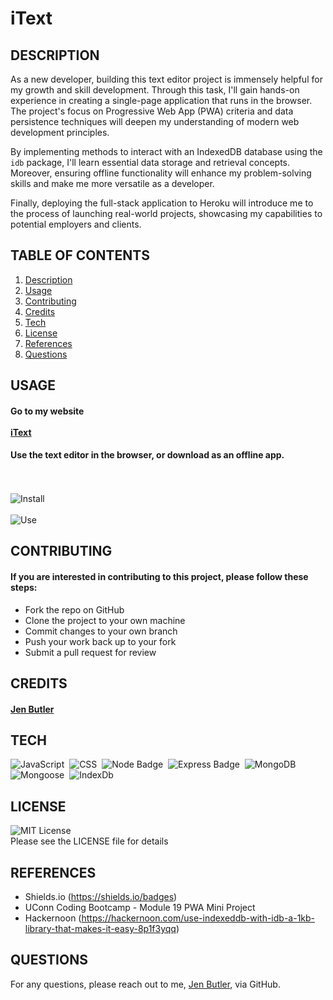 # iText
 ## DESCRIPTION
As a new developer, building this text editor project is immensely helpful for my growth and skill development. Through this task, I'll gain hands-on experience in creating a single-page application that runs in the browser. The project's focus on Progressive Web App (PWA) criteria and data persistence techniques will deepen my understanding of modern web development principles.

By implementing methods to interact with an IndexedDB database using the `idb` package, I'll learn essential data storage and retrieval concepts. Moreover, ensuring offline functionality will enhance my problem-solving skills and make me more versatile as a developer.

Finally, deploying the full-stack application to Heroku will introduce me to the process of launching real-world projects, showcasing my capabilities to potential employers and clients.

## TABLE OF CONTENTS
  1. [Description](#description)
  2. [Usage](#usage)
  3. [Contributing](#contributing)
  4. [Credits](#credits)
  5. [Tech](#tech)
  6. [License](#license)
  7. [References](#references)
  8. [Questions](#questions)

## USAGE
#### Go to my website<br/><br/>[iText](https://itext-06f3f9980f2c.herokuapp.com/)
#### Use the text editor in the browser, or download as an offline app. 
<br/><br/>![Install](./public/images/image1.png)
<br/><br/>![Use](./public/images/image2.png)

## CONTRIBUTING
#### If you are interested in contributing to this project, please follow these steps:
- Fork the repo on GitHub
- Clone the project to your own machine
- Commit changes to your own branch
- Push your work back up to your fork
- Submit a pull request for review

## CREDITS
#### [Jen Butler](https://github.com/justjenb)

## TECH
![JavaScript](https://img.shields.io/badge/JavaScript-F7DF1E?style=for-the-badge&logo=JavaScript&logoColor=white)&nbsp;
![CSS](https://img.shields.io/badge/CSS-239120?&style=for-the-badge&logo=css3&logoColor=white)&nbsp;
![Node Badge](https://img.shields.io/badge/Node.js-43853D?style=for-the-badge&logo=node.js&logoColor=white)&nbsp;
![Express Badge](https://img.shields.io/badge/Express.js-404D59?style=for-the-badge)&nbsp;
![MongoDB](https://img.shields.io/badge/MongoDB-4EA94B?style=for-the-badge&logo=mongodb&logoColor=white)&nbsp;
![Mongoose](https://img.shields.io/badge/Mongoose-323330?style=for-the-badge&logoColor=blue)&nbsp;
![IndexDb](https://img.shields.io/badge/IndexDB-2391207?style=for-the-badge&logo=indexdb.js)&nbsp;

## LICENSE
![MIT License](https://img.shields.io/badge/License-MIT-yellow.svg)<br/>
Please see the LICENSE file for details

## REFERENCES
- Shields.io (https://shields.io/badges)
- UConn Coding Bootcamp - Module 19 PWA Mini Project
- Hackernoon (https://hackernoon.com/use-indexeddb-with-idb-a-1kb-library-that-makes-it-easy-8p1f3yqq)

## QUESTIONS
For any questions, please reach out to me, [Jen Butler](https://github.com/justjenb), via GitHub.